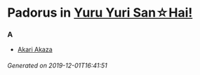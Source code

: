 # Padorus in [Yuru Yuri San☆Hai!](https://myanimelist.net/anime/30279/Yuru_Yuri_San☆Hai)

### A
* [Akari Akaza](https://github.com/shadow578/Padoru-Padoru/blob/master/table-of-contents/characters/AkariAkaza.md)

###### Generated on 2019-12-01T16:41:51
